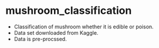 # mushroom_classification
- Classification of mushroom whether it is edible or poison.
- Data set downloaded from Kaggle.
- Data is pre-procssed.
